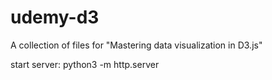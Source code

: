 # udemy-d3
A collection of files for "Mastering data visualization in D3.js"

start server: python3 -m http.server